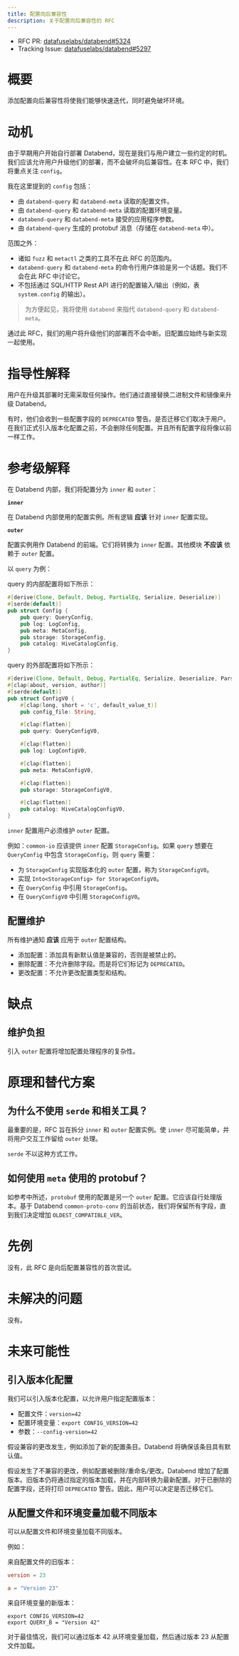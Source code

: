```yaml
---
title: 配置向后兼容性
description: 关于配置向后兼容性的 RFC
---
```


- RFC PR: [datafuselabs/databend#5324](https://github.com/databendlabs/databend/pull/5324)
- Tracking Issue: [datafuselabs/databend#5297](https://github.com/databendlabs/databend/issues/5297)

# 概要

添加配置向后兼容性将使我们能够快速迭代，同时避免破坏环境。

# 动机

由于早期用户开始自行部署 Databend，现在是我们与用户建立一些约定的时机。我们应该允许用户升级他们的部署，而不会破坏向后兼容性。在本 RFC 中，我们将重点关注 `config`。

我在这里提到的 `config` 包括：

- 由 `databend-query` 和 `databend-meta` 读取的配置文件。
- 由 `databend-query` 和 `databend-meta` 读取的配置环境变量。
- `databend-query` 和 `databend-meta` 接受的应用程序参数。
- 由 `databend-query` 生成的 protobuf 消息（存储在 `databend-meta` 中）。

范围之外：

- 诸如 `fuzz` 和 `metactl` 之类的工具不在此 RFC 的范围内。
- `databend-query` 和 `databend-meta` 的命令行用户体验是另一个话题。我们不会在此 RFC 中讨论它。
- 不包括通过 SQL/HTTP Rest API 进行的配置输入/输出（例如，表 `system.config` 的输出）。

> 为方便起见，我将使用 `databend` 来指代 `databend-query` 和 `databend-meta`。

通过此 RFC，我们的用户将升级他们的部署而不会中断。旧配置应始终与新实现一起使用。

# 指导性解释

用户在升级其部署时无需采取任何操作。他们通过直接替换二进制文件和镜像来升级 Databend。

有时，他们会收到一些配置字段的 `DEPRECATED` 警告。是否迁移它们取决于用户。在我们正式引入版本化配置之前，不会删除任何配置。并且所有配置字段将像以前一样工作。

# 参考级解释

在 Databend 内部，我们将配置分为 `inner` 和 `outer`：

**`inner`**

在 Databend 内部使用的配置实例。所有逻辑 **应该** 针对 `inner` 配置实现。

**`outer`**

配置实例用作 Databend 的前端。它们将转换为 `inner` 配置。其他模块 **不应该** 依赖于 `outer` 配置。

以 `query` 为例：

query 的内部配置将如下所示：

```rust
#[derive(Clone, Default, Debug, PartialEq, Serialize, Deserialize)]
#[serde(default)]
pub struct Config {
    pub query: QueryConfig,
    pub log: LogConfig,
    pub meta: MetaConfig,
    pub storage: StorageConfig,
    pub catalog: HiveCatalogConfig,
}
```

query 的外部配置将如下所示：

```rust
#[derive(Clone, Default, Debug, PartialEq, Serialize, Deserialize, Parser)]
#[clap(about, version, author)]
#[serde(default)]
pub struct ConfigV0 {
    #[clap(long, short = 'c', default_value_t)]
    pub config_file: String,

    #[clap(flatten)]
    pub query: QueryConfigV0,

    #[clap(flatten)]
    pub log: LogConfigV0,

    #[clap(flatten)]
    pub meta: MetaConfigV0,

    #[clap(flatten)]
    pub storage: StorageConfigV0,

    #[clap(flatten)]
    pub catalog: HiveCatalogConfigV0,
}
```

`inner` 配置用户必须维护 `outer` 配置。

例如：`common-io` 应该提供 `inner` 配置 `StorageConfig`。如果 `query` 想要在 `QueryConfig` 中包含 `StorageConfig`，则 `query` 需要：

- 为 `StorageConfig` 实现版本化的 `outer` 配置，称为 `StorageConfigV0`。
- 实现 `Into<StorageConfig> for StorageConfigV0`。
- 在 `QueryConfig` 中引用 `StorageConfig`。
- 在 `QueryConfigV0` 中引用 `StorageConfigV0`。

## 配置维护

所有维护通知 **应该** 应用于 `outer` 配置结构。

- 添加配置：添加具有新默认值是兼容的，否则是被禁止的。
- 删除配置：不允许删除字段。而是将它们标记为 `DEPRECATED`。
- 更改配置：不允许更改配置类型和结构。

# 缺点

## 维护负担

引入 `outer` 配置将增加配置处理程序的复杂性。

# 原理和替代方案

## 为什么不使用 `serde` 和相关工具？

最重要的是，RFC 旨在拆分 `inner` 和 `outer` 配置实例。使 `inner` 尽可能简单，并将用户交互工作留给 `outer` 处理。

`serde` 不以这种方式工作。

## 如何使用 `meta` 使用的 protobuf？

如参考中所述，`protobuf` 使用的配置是另一个 `outer` 配置。它应该自行处理版本。基于 Databend `common-proto-conv` 的当前状态，我们将保留所有字段，直到我们决定增加 `OLDEST_COMPATIBLE_VER`。

# 先例

没有，此 RFC 是向后配置兼容性的首次尝试。

# 未解决的问题

没有。

# 未来可能性

## 引入版本化配置

我们可以引入版本化配置，以允许用户指定配置版本：

- 配置文件：`version=42`
- 配置环境变量：`export CONFIG_VERSION=42`
- 参数：`--config-version=42`

假设兼容的更改发生，例如添加了新的配置条目。Databend 将确保该条目具有默认值。

假设发生了不兼容的更改，例如配置被删除/重命名/更改。Databend 增加了配置版本。旧版本仍将通过指定的版本加载，并在内部转换为最新配置。对于已删除的配置字段，还将打印 `DEPRECATED` 警告。因此，用户可以决定是否迁移它们。

## 从配置文件和环境变量加载不同版本

可以从配置文件和环境变量加载不同版本。

例如：

来自配置文件的旧版本：

```toml
version = 23

a = "Version 23"
```

来自环境变量的新版本：

```shell
export CONFIG_VERSION=42
export QUERY_B = "Version 42"
```

对于最佳情况，我们可以通过版本 42 从环境变量加载，然后通过版本 23 从配置文件加载。
